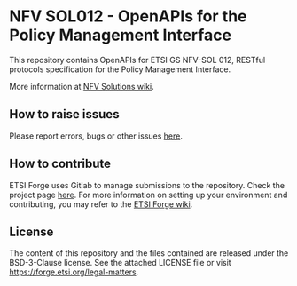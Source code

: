 # NFV SOL012 - OpenAPIs for the Policy Management Interface

This repository contains OpenAPIs for ETSI GS NFV-SOL 012, RESTful protocols 
specification for the Policy Management Interface.

More information at [NFV Solutions wiki](https://nfvwiki.etsi.org/index.php?title=NFV_Solutions).

## How to raise issues

Please report errors, bugs or other issues [here](https://forge.etsi.org/rep/nfv/SOL012/issues).

## How to contribute

ETSI Forge uses Gitlab to manage submissions to the repository. 
Check the project page [here](https://forge.etsi.org/rep/nfv/SOL012).
For more information on setting up your environment and contributing, you may 
refer to the [ETSI Forge wiki](https://forge.etsi.org/wiki/index.php/Main_Page).

## License

The content of this repository and the files contained are released under the BSD-3-Clause license.
See the attached LICENSE file or visit https://forge.etsi.org/legal-matters.
